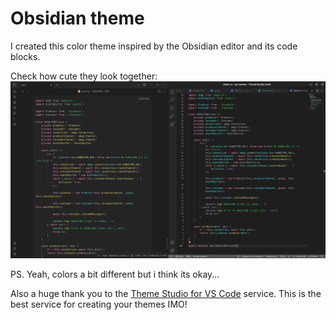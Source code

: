 # Obsidian theme

I created this color theme inspired by the Obsidian editor and its code blocks.

Check how cute they look together:
![screenshot](https://github.com/NekkiNeks/obsidian-vscode-theme/blob/main/screenshot.jpg)

PS. Yeah, colors a bit different but i think its okay...

Also a huge thank you to the [Theme Studio for VS Code](https://themes.vscode.one/) service. This is the best service for creating your themes IMO!
